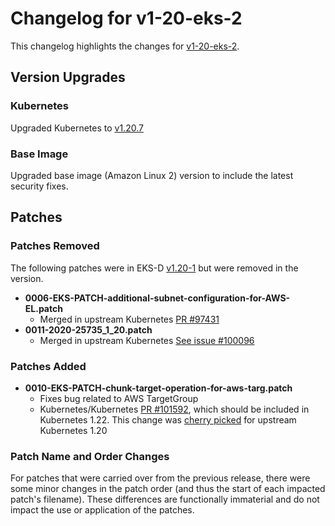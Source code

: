 # Changelog for v1-20-eks-2

This changelog highlights the changes for [v1-20-eks-2](https://github.com/aws/eks-distro/tree/v1-20-eks-2).

## Version Upgrades

### Kubernetes

Upgraded Kubernetes to [v1.20.7](https://github.com/kubernetes/kubernetes/releases/tag/v1.20.7)

### Base Image

Upgraded base image (Amazon Linux 2) version to include the latest security fixes.

## Patches

### Patches Removed

The following patches were in EKS-D [v1.20-1](https://github.com/aws/eks-distro/tree/v1-20-eks-1/projects/kubernetes/kubernetes/1-20/patches)
but were removed in the version.

* **0006-EKS-PATCH-additional-subnet-configuration-for-AWS-EL.patch**
    * Merged in upstream Kubernetes [PR #97431](https://github.com/kubernetes/kubernetes/pull/97431)
* **0011-2020-25735_1_20.patch**
    * Merged in upstream Kubernetes [See issue #100096](https://github.com/kubernetes/kubernetes/issues/100096)

### Patches Added

* **0010-EKS-PATCH-chunk-target-operation-for-aws-targ.patch**
    * Fixes bug related to AWS TargetGroup
    * Kubernetes/Kubernetes [PR #101592](https://github.com/kubernetes/kubernetes/pull/101592), which should be included
      in Kubernetes 1.22. This change was [cherry picked](https://github.com/kubernetes/kubernetes/pull/101813) for
      upstream Kubernetes 1.20

### Patch Name and Order Changes

For patches that were carried over from the previous release, there were some minor changes in the patch order (and thus
the start of each impacted patch's filename). These differences are functionally immaterial and do not impact the use or
application of the patches.
